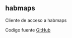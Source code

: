 
 ## habmaps

Cliente de acceso a habmaps

Codigo fuente [GitHub](https://github.com/alpeza/habmapsgateway)
